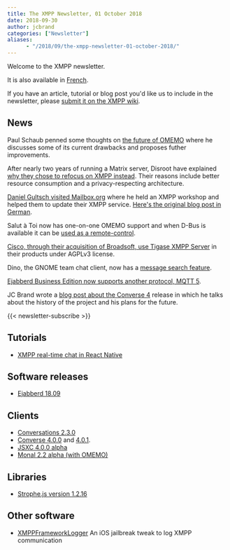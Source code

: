 ```yaml
---
title: The XMPP Newsletter, 01 October 2018
date: 2018-09-30
author: jcbrand
categories: ["Newsletter"]
aliases:
      - "/2018/09/the-xmpp-newsletter-01-october-2018/"
---
```


Welcome to the XMPP newsletter.

It is also available in [French](https://news.jabberfr.org/2018/10/actualite-xmpp/).

If you have an article, tutorial or blog post you'd like us to include in the
newsletter, please [submit it on the XMPP wiki](https://wiki.xmpp.org/web/News_and_Articles_for_the_next_XMPP_Newsletter).

## News

Paul Schaub penned some thoughts on [the future of OMEMO](https://blogs.fsfe.org/vanitasvitae/2018/09/07/future-of-omemo/)
where he discusses some of its current drawbacks and proposes futher improvements.

After nearly two years of running a Matrix server, Disroot have explained
[why they chose to refocus on XMPP instead](https://disroot.org/en/blog/matrix-closure).
Their reasons include better resource consumption and a privacy-respecting architecture.

[Daniel Gultsch visited Mailbox.org](https://translate.google.com/translate?hl=af&sl=de&tl=en&u=https%3A%2F%2Fmailbox.org%2Fdaniel-gultsch-autor-von-conversation-zu-besuch-bei-mailbox-org%2F)
where he held an XMPP workshop and helped them to update their XMPP
service. [Here's the original blog post in German](https://mailbox.org/daniel-gultsch-autor-von-conversation-zu-besuch-bei-mailbox-org/).

Salut à Toi now has one-on-one OMEMO support and when D-Bus is available it can
be [used as a remote-control](https://www.goffi.org/b/74BwHSApD7w7Tr9L9fvR82/news-control-your-media-player-from-omemo).

[Cisco, through their acquisition of Broadsoft, use Tigase XMPP Server](https://tigase.net/blog-entry/cisco-and-broadsoft-use-tigase-software-their-products)
in their products under AGPLv3 license. 

Dino, the GNOME team chat client, now has a [message search feature](https://gnomegsoc2018.wordpress.com/2018/08/31/message-search-merged-into-dino/).

[Ejabberd Business Edition now supports another protocol, MQTT 5](https://blog.process-one.net/first-ever-mqtt-and-xmpp-dual-protocol-server-ejabberd-business-edition/).

JC Brand wrote a [blog post about the Converse 4](https://opkode.com/blog/converse-4-released/)
release in which he talks about the history of the project and his plans for the future.

{{< newsletter-subscribe >}}

## Tutorials

* [XMPP real-time chat in React Native](https://medium.com/@connectycube/xmpp-real-time-chat-in-react-native-8d6d5d23dd47)

## Software releases

* [Ejabberd 18.09](https://blog.process-one.net/ejabberd-18-09/)

## Clients

* [Conversations 2.3.0](https://github.com/siacs/Conversations/releases/tag/2.3.0)
* [Converse 4.0.0](https://github.com/conversejs/converse.js/releases/tag/v4.0.0) and [4.0.1](https://github.com/conversejs/converse.js/releases/tag/v4.0.1).
* [JSXC 4.0.0 alpha]( https://www.jsxc.org/blog/2018/09/26/v4.0.0-first-alpha-released.html)
* [Monal 2.2 alpha (with OMEMO)](https://monal.im/blog/monal-osx-2-2-with-omemo-alpha/)

## Libraries

* [Strophe.js version 1.2.16](https://github.com/strophe/strophejs/releases/tag/v1.2.16)

## Other software

* [XMPPFrameworkLogger](https://github.com/BrianHenryIE/XMPPFrameworkLogger) An iOS jailbreak tweak to log XMPP communication

